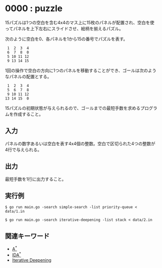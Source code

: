 # 0000 : puzzle

15パズルは1つの空白を含む4x4のマス上に15枚のパネルが配置され、空白を使ってパネルを上下左右にスライドさせ、絵柄を揃えるパズル。

次のように空白を0、各パネルを1から15の番号でパズルを表す。

```
 1  2  3  4
 6  7  8  0
 5 10 11 12
 9 13 14 15
```

1回の操作で空白の方向に1つのパネルを移動することができ、ゴールは次のようなパネルの配置とする。

```
 1  2  3  4
 5  6  7  8
 9 10 11 12
13 14 15  0
```

15パズルの初期状態が与えられるので、ゴールまでの最短手数を求めるプログラムを作成すること。

## 入力

パネルの数字あるいは空白を表す4x4個の整数。空白で区切られた4つの整数が4行で与えられる。

## 出力

最短手数を1行に出力すること。

## 実行例

```shell
$ go run main.go -search simple-search -list priority-queue < data/1.in
```

```shell
$ go run main.go -search iterative-deepening -list stack < data/2.in
```

## 関連キーワード

* [A<sup>*</sup>](../docs/a-star/README.md)
* [IDA<sup>*</sup>](../docs/ida-star/README.md)
* [Iterative Deepening](../docs/iterative-deepening/README.md)

